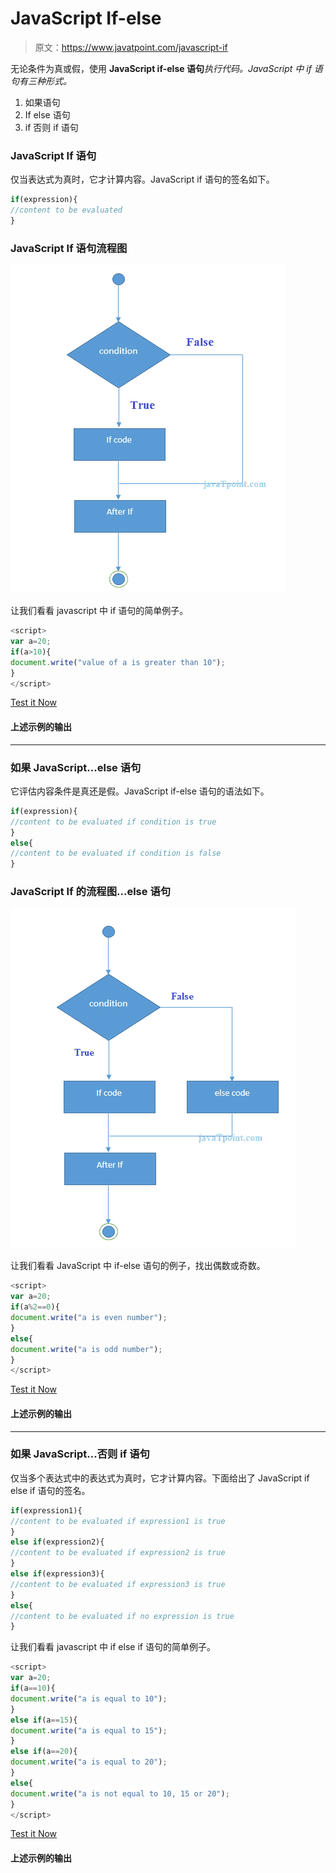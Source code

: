 # JavaScript If-else

> 原文：<https://www.javatpoint.com/javascript-if>

无论条件为真或假，使用 **JavaScript if-else 语句***执行代码。JavaScript 中 if 语句有三种形式。*

1.  如果语句
2.  If else 语句
3.  if 否则 if 语句

### JavaScript If 语句

仅当表达式为真时，它才计算内容。JavaScript if 语句的签名如下。

```js
if(expression){
//content to be evaluated
}

```

### JavaScript If 语句流程图

![if statement in javaScript](img/9a2591b2da9698b5020c0f5017fa0434.png)

让我们看看 javascript 中 if 语句的简单例子。

```js
<script>
var a=20;
if(a>10){
document.write("value of a is greater than 10");
}
</script>

```

[Test it Now](https://www.javatpoint.com/oprweb/test.jsp?filename=jsif1)

#### 上述示例的输出

* * *

### 如果 JavaScript...else 语句

它评估内容条件是真还是假。JavaScript if-else 语句的语法如下。

```js
if(expression){
//content to be evaluated if condition is true
}
else{
//content to be evaluated if condition is false
}

```

### JavaScript If 的流程图...else 语句

![if else statement in javaScript](img/106e39a57c3c6be39b89207f0adc6090.png)

让我们看看 JavaScript 中 if-else 语句的例子，找出偶数或奇数。

```js
<script>
var a=20;
if(a%2==0){
document.write("a is even number");
}
else{
document.write("a is odd number");
}
</script>

```

[Test it Now](https://www.javatpoint.com/oprweb/test.jsp?filename=jsif2)

#### 上述示例的输出

* * *

### 如果 JavaScript...否则 if 语句

仅当多个表达式中的表达式为真时，它才计算内容。下面给出了 JavaScript if else if 语句的签名。

```js
if(expression1){
//content to be evaluated if expression1 is true
}
else if(expression2){
//content to be evaluated if expression2 is true
}
else if(expression3){
//content to be evaluated if expression3 is true
}
else{
//content to be evaluated if no expression is true
}

```

让我们看看 javascript 中 if else if 语句的简单例子。

```js
<script>
var a=20;
if(a==10){
document.write("a is equal to 10");
}
else if(a==15){
document.write("a is equal to 15");
}
else if(a==20){
document.write("a is equal to 20");
}
else{
document.write("a is not equal to 10, 15 or 20");
}
</script>

```

[Test it Now](https://www.javatpoint.com/oprweb/test.jsp?filename=jsif3)

#### 上述示例的输出